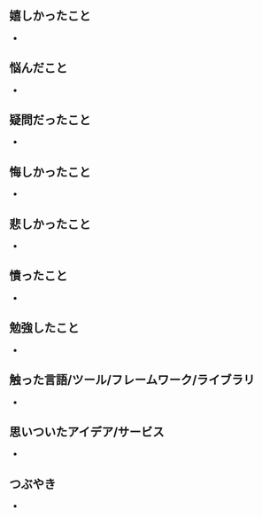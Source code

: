 ## 嬉しかったこと

-

## 悩んだこと

-

## 疑問だったこと

-

## 悔しかったこと

-

## 悲しかったこと

-

## 憤ったこと

-

## 勉強したこと

-

## 触った言語/ツール/フレームワーク/ライブラリ

-

## 思いついたアイデア/サービス

-

## つぶやき

-
